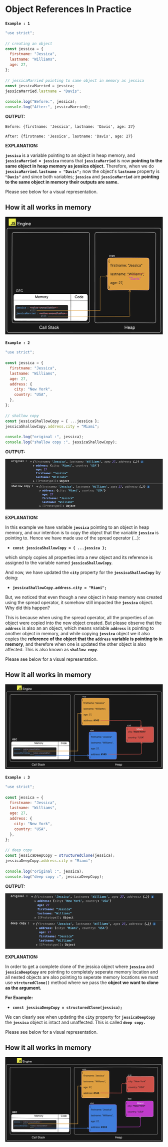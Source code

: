 # Object References In Practice

**`Example : 1`**

```javascript
"use strict";

// creating an object
const jessica = {
  firstname: "Jessica",
  lastname: "Williams",
  age: 27,
};

// jessicaMarried pointing to same object in memory as jessica
const jessicaMarried = jessica;
jessicaMarried.lastname = "Davis";

console.log("Before:", jessica);
console.log("After:", jessicaMarried);
```

**OUTPUT:**

`Before: {firstname: 'Jessica', lastname: 'Davis', age: 27}`

`After: {firstname: 'Jessica', lastname: 'Davis', age: 27}`

**EXPLANATION:**

**`jessica`** is a variable pointing to an object in heap memory, and **`jessicaMarried = jessica`** means that **`jessicaMarried`** is now **pointing to the same object in heap memory as jessica object.** Therefore, when we do **`jessicaMarried.lastname = "Davis";`** now the object's **`lastname`** property is **`"Davis"`** and since both variables; **`jessica`** and **`jessicaMarried`** are **pointing to the same object in memory their outputs are same.**

Please see below for a visual representation.

## How it all works in memory

![alt text](./images/Example1.png)

**`Example : 2`**

```javascript
"use strict";

const jessica = {
  firstname: "Jessica",
  lastname: "Williams",
  age: 27,
  address: {
    city: "New York",
    country: "USA",
  },
};

// shallow copy
const jessicaShallowCopy = { ...jessica };
jessicaShallowCopy.address.city = "Miami";

console.log("original :", jessica);
console.log("shallow copy :", jessicaShallowCopy);
```

**OUTPUT:**

![alt text](./images/Example2-Output%20.png)

**EXPLANATION:**

In this example we have variable **`jessica`** pointing to an object in heap memory, and our intention is to copy the object that the variable **`jessica`** is pointing to. Hence we have made use of the spread operator (...):

- **`const jessicaShallowCopy = { ...jessica };`**

which simply copies all properties into a new object and its reference is assigned to the variable named **`jessicaShallowCopy`**.

And now, we have updated the **`city`** property for the **`jessicaShallowCopy`** by doing:

- **`jessicaShallowCopy.address.city = "Miami";`**

But, we noticed that even though a new object in heap memory was created using the spread operator, it somehow still impacted the **`jessica`** object. Why did this happen?

This is because when using the spread operator, all the properties of an object were copied into the new object created. But please observe that the **`address`** is also an an object, which means variable **`address`** is pointing to another object in memory, and while copying **`jessica`** object we it also copies the **reference of the object that the `address` variable is pointing to in memory**, and therefore when one is updated the other object is also affected. This is also known as **`shallow copy`**.

Please see below for a visual representation.

## How it all works in memory

![alt text](./images/Example2.png)

**`Example : 3`**

```javascript
"use strict";

const jessica = {
  firstname: "Jessica",
  lastname: "Williams",
  age: 27,
  address: {
    city: "New York",
    country: "USA",
  },
};

// deep copy
const jessicaDeepCopy = structuredClone(jessica);
jessicaDeepCopy.address.city = "Miami";

console.log("original :", jessica);
console.log("deep copy :", jessicaDeepCopy);
```

**OUTPUT:**

![alt text](./images/Example3-Output.png)

**EXPLANATION:**

In order to get a complete clone of the jessica object where **`jessica`** and **`jessicaDeepCopy`** are pointing to completely seperate memory location and all nested objects are also pointing to seperate memory locations we must use **`strcturedClone()`** method where we pass the **object we want to clone as the argument.**

**For Example:**

- **`const jessicaDeepCopy = structuredClone(jessica);`**

We can clearly see when updating the **`city`** property for **`jessicaDeepCopy`** the **`jessica`** object is intact and unaffected. This is called **`deep copy.`**

Please see below for a visual representation.

## How it all works in memory

![alt text](./images/Example3.png)
